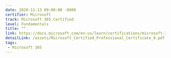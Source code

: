 ```yaml
---
date: 2020-11-13 09:00:00 -0800
certifier: Microsoft
track: Microsoft 365 Certified
level: Fundamentals
title: ""
link: https://docs.microsoft.com/en-us/learn/certifications/microsoft-365-fundamentals
detailLink: /assets/Microsoft_Certified_Professional_Certificate_0.pdf
tags: 
 - Microsoft 365
---
```

